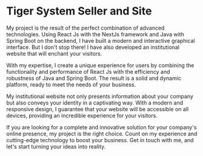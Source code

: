 # Tiger System Seller and Site

My project is the result of the perfect combination of advanced technologies. Using React Js with the NextJs framework and Java with Spring Boot on the backend, I have built a modern and interactive graphical interface. But I don't stop there! I have also developed an institutional website that will enchant your visitors.

With my expertise, I create a unique experience for users by combining the functionality and performance of React Js with the efficiency and robustness of Java and Spring Boot. The result is a solid and dynamic platform, ready to meet the needs of your business.

My institutional website not only presents information about your company but also conveys your identity in a captivating way. With a modern and responsive design, I guarantee that your website will be accessible on all devices, providing an incredible experience for your visitors.

If you are looking for a complete and innovative solution for your company's online presence, my project is the right choice. Count on my experience and cutting-edge technology to boost your business. Get in touch with me, and let's start turning your ideas into reality.
